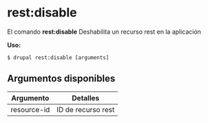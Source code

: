 # rest:disable
El comando **rest:disable** Deshabilita un recurso rest en la aplicación

**Uso:**
```
$ drupal rest:disable [arguments] 
```


## Argumentos disponibles
Argumento | Detalles
---------|-------------
resource-id | ID de recurso rest
